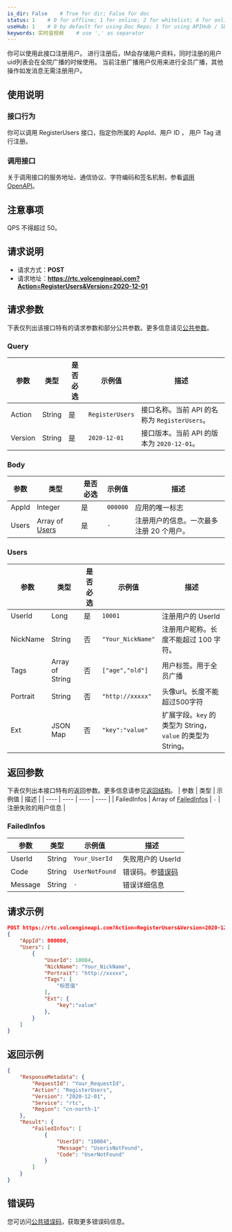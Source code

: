 ```yaml
---
is_dir: False    # True for dir; False for doc
status: 1    # 0 for offline; 1 for online; 2 for whitelist; 4 for online but hidden in TOC
useHub: 1    # 0 by default for using Doc Repo; 1 for using APIHub / SDKHub.
keywords: 实时音视频    # use ',' as separator
---
```


你可以使用此接口注册用户。
进行注册后，IM会存储用户资料，同时注册的用户uid列表会在全院广播的时候使用。
当前注册广播用户仅用来进行全员广播，其他操作如发消息无需注册用户。
## 使用说明
### 接口行为

你可以调用 RegisterUsers 接口，指定你所属的 AppId、用户 ID ， 用户 Tag 进行注册。


### 调用接口

关于调用接口的服务地址、通信协议、字符编码和签名机制，参看[调用 OpenAPI](https://www.volcengine.com/docs/6348/412251)。
## 注意事项
QPS 不得超过 50。
## 请求说明
- 请求方式：**POST**
- 请求地址：**https://rtc.volcengineapi.com?Action=RegisterUsers&Version=2020-12-01**
## 请求参数
下表仅列出该接口特有的请求参数和部分公共参数。更多信息请见[公共参数](412251#public)。
### Query
| 参数 | 类型 | 是否必选 | 示例值 | 描述 |
| ---- | ---- | ---- | ---- | ---- |
| Action | String | 是 | `RegisterUsers` | 接口名称。当前 API 的名称为 `RegisterUsers`。 |
| Version | String | 是 | `2020-12-01` | 接口版本。当前 API 的版本为 `2020-12-01`。 |
### Body
| 参数 | 类型 | 是否必选 | 示例值 | 描述 |
| ---- | ---- | ---- | ---- | ---- |
| AppId | Integer | 是 | `000000` | 应用的唯一标志 |
| Users | Array of [Users](#users) | 是 | `-` | 注册用户的信息。一次最多注册 20 个用户。 |

### Users

| 参数 | 类型 | 是否必选 | 示例值 | 描述 |
| ---- | ---- | ---- | ---- | ---- |
| UserId | Long | 是 | `10001` | 注册用户的 UserId |
| NickName | String | 否 | `"Your_NickName"` | 注册用户昵称。长度不能超过 100 字符。 |
| Tags | Array of String | 否 | `["age","old"]` | 用户标签。用于全员广播 |
| Portrait | String | 否 | `"http://xxxxx"` | 头像url。长度不能超过500字符 |
| Ext | JSON Map | 否 | `"key":"value"` | 扩展字段。`key` 的类型为 String，`value` 的类型为 String。 |
## 返回参数
下表仅列出本接口特有的返回参数。更多信息请参见[返回结构](https://www.volcengine.com/docs/6348/192711#baseresponse)。
| 参数 | 类型 | 示例值 | 描述 |
| ---- | ---- | ---- | ---- |
| FailedInfos | Array of [FailedInfos](#failedinfos) | `-` | 注册失败的用户信息 |

### FailedInfos

| 参数 | 类型 | 示例值 | 描述 |
| ---- | ---- | ---- | ---- |
| UserId | String | `Your_UserId` | 失败用户的 UserId |
| Code | String | `UserNotFound` | 错误码。参[错误码](412253) |
| Message | String | `-` | 错误详细信息 |
## 请求示例
```json
POST https://rtc.volcengineapi.com?Action=RegisterUsers&Version=2020-12-01
{
    "AppId": 000000,
    "Users": [
        {
            "UserId": 10004,
            "NickName": "Your_NickName",
            "Portrait": "http://xxxxx",
            "Tags": [
                "标签值"
            ],
            "Ext": {
                "key":"value"
            },            
        }
    ]
}
```
## 返回示例
```json
{
    "ResponseMetadata": {
        "RequestId": "Your_RequestId",
        "Action": "RegisterUsers",
        "Version": "2020-12-01",
        "Service": "rtc",
        "Region": "cn-north-1"
    },
    "Result": {
        "FailedInfos": [
            {
                "UserId": "10004",
                "Message": "UserisNotFound",
                "Code": "UserNotFound"
            }
        ]
    }
}
```

## 错误码
您可访问[公共错误码](https://www.volcengine.com/docs/6348/412253)，获取更多错误码信息。
